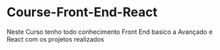 # Course-Front-End-React
Neste Curso tenho todo conhecimento Front End basico a Avançado e React com os projetos realizados
